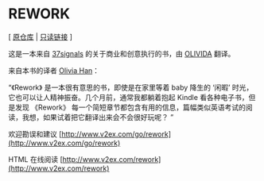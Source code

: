 # REWORK

[ [原仓库](https://github.com/livid/rework)
| [只读链接](https://readonly.link/books/https://readonlylink-books.netlify.app/rework/book.json) ]

这是一本来自 [37signals](http://www.37signals.com/) 的关于商业和创意执行的书，由 [OLIVIDA](http://www.olivida.com/) 翻译。

来自本书的译者 [Olivia Han](http://o.olivida.com/)：

“《Rework》 是一本很有意思的书，即使是在家里等着 baby 降生的 ‘闲暇’ 时光，它也可以让人精神振奋。几个月前，通常我都躺着抱起 Kindle 看各种电子书，但是发现 《Rework》 每一个简短章节都包含有用的信息，篇幅类似英语考试的阅读，我想，如果试着把它翻译出来会不会很好玩呢？ ”

欢迎勘误和建议 [http://www.v2ex.com/go/rework](http://www.v2ex.com/go/rework)

HTML 在线阅读 [http://www.v2ex.com/rework](http://www.v2ex.com/rework)
